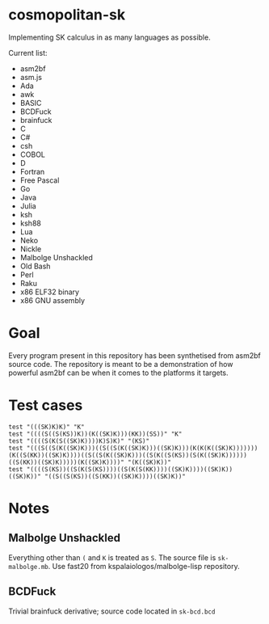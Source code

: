 # cosmopolitan-sk

Implementing SK calculus in as many languages as possible.

Current list:
- asm2bf
- asm.js
- Ada
- awk
- BASIC
- BCDFuck
- brainfuck
- C
- C#
- csh
- COBOL
- D
- Fortran
- Free Pascal
- Go
- Java
- Julia
- ksh
- ksh88
- Lua
- Neko
- Nickle
- Malbolge Unshackled
- Old Bash
- Perl
- Raku
- x86 ELF32 binary
- x86 GNU assembly

# Goal

Every program present in this repository has been synthetised from asm2bf source code. The repository is meant to be a demonstration of how powerful asm2bf can be when it comes to the platforms it targets.

# Test cases

```
test "(((SK)K)K)" "K"
test "((((S((S(KS))K))(K((SK)K)))(KK))(SS))" "K"
test "((((S(K(S((SK)K))))K)S)K)" "(KS)"
test "(((S((S(K((SK)K)))((S((S(K((SK)K)))((SK)K)))(K(K(K((SK)K)))))))(K((S(KK))((SK)K))))((S((S(K((SK)K)))((S(K((S(KS))(S(K((SK)K))))))((S(KK))((SK)K)))))(K((SK)K))))" "(K((SK)K))"
test "((((S(KS))((S(K(S(KS))))((S(K(S(KK))))((SK)K))))((SK)K))((SK)K))" "((S((S(KS))((S(KK))((SK)K))))((SK)K))"
```

# Notes

## Malbolge Unshackled

Everything other than `(` and `K` is treated as `S`. The source file is `sk-malbolge.mb`. Use fast20 from kspalaiologos/malbolge-lisp repository.

## BCDFuck

Trivial brainfuck derivative; source code located in `sk-bcd.bcd`
